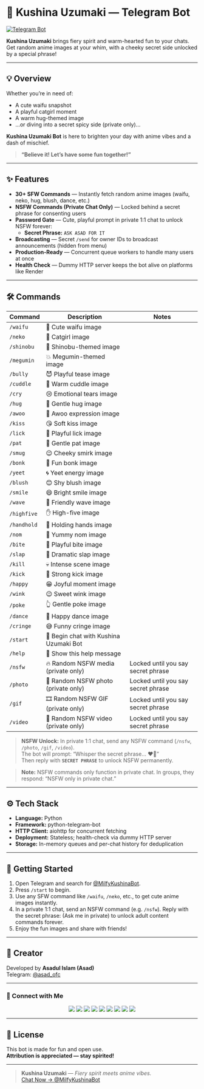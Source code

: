 # 🌺 Kushina Uzumaki — Telegram Bot                
[![Telegram Bot](https://img.shields.io/badge/Chat%20Now-@MilfyKushinaBot-ff4500?logo=telegram&style=for-the-badge)](https://t.me/MilfyKushinaBot)              

**Kushina Uzumaki** brings fiery spirit and warm-hearted fun to your chats.                
Get random anime images at your whim, with a cheeky secret side unlocked by a special phrase!                

---              

## 💡 Overview              

Whether you’re in need of:              
- A cute waifu snapshot              
- A playful catgirl moment              
- A warm hug-themed image              
- …or diving into a secret spicy side (private only)…              

**Kushina Uzumaki Bot** is here to brighten your day with anime vibes and a dash of mischief.              

> **“Believe it! Let’s have some fun together!”**              

---              

## ✨ Features              

- **30+ SFW Commands** — Instantly fetch random anime images (waifu, neko, hug, blush, dance, etc.)              
- **NSFW Commands (Private Chat Only)** — Locked behind a secret phrase for consenting users              
- **Password Gate** — Cute, playful prompt in private 1:1 chat to unlock NSFW forever:  
  - **Secret Phrase:** `ASK ASAD FOR IT`              
- **Broadcasting** — Secret `/send` for owner IDs to broadcast announcements (hidden from menu)              
- **Production-Ready** — Concurrent queue workers to handle many users at once              
- **Health Check** — Dummy HTTP server keeps the bot alive on platforms like Render              

---              

## 🛠️ Commands              

| Command      | Description                                  | Notes                              |
|--------------|----------------------------------------------|------------------------------------|
| `/waifu`     | 💖 Cute waifu image                          |                                    |
| `/neko`      | 🐾 Catgirl image                             |                                    |
| `/shinobu`   | 🍩 Shinobu-themed image                      |                                    |
| `/megumin`   | 💥 Megumin-themed image                      |                                    |
| `/bully`     | 😈 Playful tease image                       |                                    |
| `/cuddle`    | 🤗 Warm cuddle image                         |                                    |
| `/cry`       | 😢 Emotional tears image                     |                                    |
| `/hug`       | 🤗 Gentle hug image                          |                                    |
| `/awoo`      | 🐺 Awoo expression image                     |                                    |
| `/kiss`      | 😘 Soft kiss image                           |                                    |
| `/lick`      | 👅 Playful lick image                        |                                    |
| `/pat`       | 🐾 Gentle pat image                          |                                    |
| `/smug`      | 😉 Cheeky smirk image                        |                                    |
| `/bonk`      | 🔨 Fun bonk image                            |                                    |
| `/yeet`      | 🌀 Yeet energy image                         |                                    |
| `/blush`     | 😊 Shy blush image                           |                                    |
| `/smile`     | 😄 Bright smile image                        |                                    |
| `/wave`      | 👋 Friendly wave image                       |                                    |
| `/highfive`  | ✋ High-five image                           |                                    |
| `/handhold`  | 🤝 Holding hands image                       |                                    |
| `/nom`       | 🍴 Yummy nom image                           |                                    |
| `/bite`      | 🦷 Playful bite image                        |                                    |
| `/slap`      | 👊 Dramatic slap image                       |                                    |
| `/kill`      | 💀 Intense scene image                       |                                    |
| `/kick`      | 👢 Strong kick image                         |                                    |
| `/happy`     | 😁 Joyful moment image                       |                                    |
| `/wink`      | 😉 Sweet wink image                          |                                    |
| `/poke`      | 👆 Gentle poke image                         |                                    |
| `/dance`     | 💃 Happy dance image                        |                                    |
| `/cringe`    | 😅 Funny cringe image                        |                                    |
| `/start`     | 🚀 Begin chat with Kushina Uzumaki Bot       |                                    |
| `/help`      | 📖 Show this help message                    |                                    |
| `/nsfw`      | 🔥 Random NSFW media (private only)           | Locked until you say secret phrase |
| `/photo`     | 📸 Random NSFW photo (private only)           | Locked until you say secret phrase |
| `/gif`       | 🎞️ Random NSFW GIF (private only)            | Locked until you say secret phrase |
| `/video`     | 🎥 Random NSFW video (private only)           | Locked until you say secret phrase |

> **NSFW Unlock:** In private 1:1 chat, send any NSFW command (`/nsfw`, `/photo`, `/gif`, `/video`).  
> The bot will prompt: “Whisper the secret phrase… ❤️‍🔥”  
> Then reply with **`SECRET PHRASE`** to unlock NSFW permanently.              

> **Note:** NSFW commands only function in private chat. In groups, they respond: “NSFW only in private chat.”              

---              

## ⚙️ Tech Stack              

- **Language:** Python              
- **Framework:** python-telegram-bot              
- **HTTP Client:** aiohttp for concurrent fetching              
- **Deployment:** Stateless; health-check via dummy HTTP server              
- **Storage:** In-memory queues and per-chat history for deduplication              

---              

## 🚀 Getting Started              

1. Open Telegram and search for [@MilfyKushinaBot](https://t.me/MilfyKushinaBot).                
2. Press `/start` to begin.                
3. Use any SFW command like `/waifu`, `/neko`, etc., to get cute anime images instantly.                
4. In a private 1:1 chat, send an NSFW command (e.g. `/nsfw`). Reply with the secret phrase: (Ask me in private) to unlock adult content commands forever.                
5. Enjoy the fun images and share with friends!                

---              

## 👤 Creator              

Developed by **Asadul Islam (Asad)**                
Telegram: [@asad_ofc](https://t.me/asad_ofc)                

---              

### 💌 Connect with Me              

<p align="center">              
<a href="https://t.me/asad_ofc"><img src="https://img.shields.io/badge/Telegram-2CA5E0?style=for-the-badge&logo=telegram&logoColor=white" /></a>              
<a href="mailto:mr.asadul.islam00@gmail.com"><img src="https://img.shields.io/badge/Gmail-D14836?style=for-the-badge&logo=gmail&logoColor=white" /></a>              
<a href="https://youtube.com/@asad_ofc"><img src="https://img.shields.io/badge/YouTube-FF0000?style=for-the-badge&logo=youtube&logoColor=white" /></a>              
<a href="https://instagram.com/aasad_ofc"><img src="https://img.shields.io/badge/Instagram-E4405F?style=for-the-badge&logo=instagram&logoColor=white" /></a>              
<a href="https://tiktok.com/@asad_ofc"><img src="https://img.shields.io/badge/TikTok-000000?style=for-the-badge&logo=tiktok&logoColor=white" /></a>              
<a href="https://x.com/asad_ofc"><img src="https://img.shields.io/badge/X-000000?style=for-the-badge&logo=twitter&logoColor=white" /></a>              
<a href="https://facebook.com/aasad.ofc"><img src="https://img.shields.io/badge/Facebook-1877F2?style=for-the-badge&logo=facebook&logoColor=white" /></a>              
<a href="https://www.threads.net/@aasad_ofc"><img src="https://img.shields.io/badge/Threads-000000?style=for-the-badge&logo=threads&logoColor=white" /></a>              
<a href="https://discord.com/users/1067999831416635473"><img src="https://img.shields.io/badge/Discord-asad__ofc-5865F2?style=for-the-badge&logo=discord&logoColor=white" /></a>              
</p>              

---              

## 📄 License              

This bot is made for fun and open use.              
**Attribution is appreciated — stay spirited!**              

---              

> **Kushina Uzumaki** — *Fiery spirit meets anime vibes.*                
[Chat Now → @MilfyKushinaBot](https://t.me/MilfyKushinaBot)